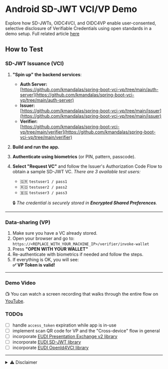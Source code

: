 # Android SD-JWT VCI/VP Demo
Explore how SD-JWTs, OIDC4VCI, and OIDC4VP enable user-consented, selective disclosure of Verifiable Credentials using open standards in a demo setup.
Full related article [here](https://dzone.com/articles/verifiable-credentials-spring-boot-android)

## How to Test

### SD-JWT Issuance (VCI)

1. **"Spin up" the backend services**:
    - **Auth Server:**  
      [https://github.com/kmandalas/spring-boot-vci-vp/tree/main/auth-server](https://github.com/kmandalas/spring-boot-vci-vp/tree/main/auth-server)
    - **Issuer:**  
      [https://github.com/kmandalas/spring-boot-vci-vp/tree/main/issuer](https://github.com/kmandalas/spring-boot-vci-vp/tree/main/issuer)
    - **Verifier:**  
      [https://github.com/kmandalas/spring-boot-vci-vp/tree/main/verifier](https://github.com/kmandalas/spring-boot-vci-vp/tree/main/verifier)

2. **Build and run the app.**

3. **Authenticate using biometrics** (or PIN, pattern, passcode).

4. **Select "Request VC"** and follow the Issuer's Authorization Code Flow to obtain a sample SD-JWT VC.
   _There are 3 available test users:_
   - 🇬🇷 `testuser1 / pass1`
   - 🇷🇴 `testuser2 / pass2`
   - 🇧🇬 `testuser3 / pass3`

   🔒 _The credential is securely stored in **Encrypted Shared Preferences**._

---

### Data-sharing (VP)

1. Make sure you have a VC already stored.
2. Open your browser and go to:  
   `https://<REPLACE_WITH_YOUR_MACHINE_IP>/verifier/invoke-wallet`
3. Press **"OPEN WITH YOUR WALLET"**
4. Re-authenticate with biometrics if needed and follow the steps.
5. If everything is OK, you will see:  
   **✅ VP Token is valid!**

---

### Demo Video

📺 You can watch a screen recording that walks through the entire flow on [YouTube](https://youtube.com/shorts/cxIgyTR8s6w).


### TODOs

- [ ] handle `access_token` expiration while app is in-use
- [ ] implement scan QR code for VP and the "Cross-device" flow in general
- [ ] incorporate [EUDI Presentation Exchange v2 library](https://github.com/eu-digital-identity-wallet/eudi-lib-jvm-presentation-exchange-kt)
- [ ] incorporate [EUDI SD-JWT library](https://github.com/eu-digital-identity-wallet/eudi-lib-jvm-sdjwt-kt)
- [ ] incorporate [EUDI OpenId4VCI library](https://github.com/eu-digital-identity-wallet/eudi-lib-jvm-openid4vci-kt)

---
<details>
<summary>⚠️ Disclaimer</summary>

This repo contains an **experimental project** created for learning and demonstration purposes. The implementation is **not intended for production** use.

</details>